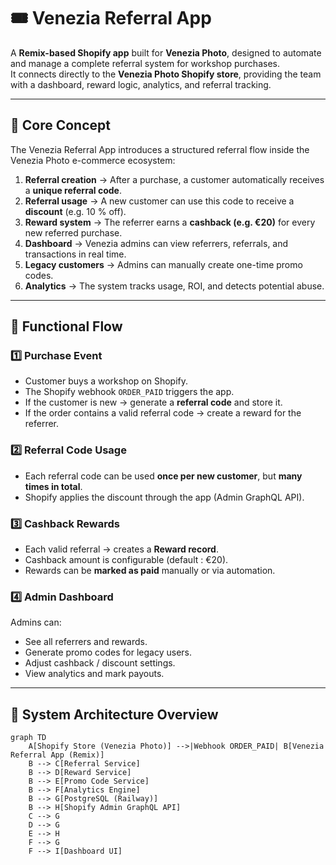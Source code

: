 # 🎟️ Venezia Referral App

A **Remix-based Shopify app** built for **Venezia Photo**, designed to automate and manage a complete referral system for workshop purchases.  
It connects directly to the **Venezia Photo Shopify store**, providing the team with a dashboard, reward logic, analytics, and referral tracking.

---

## 🧭 Core Concept

The Venezia Referral App introduces a structured referral flow inside the Venezia Photo e-commerce ecosystem:

1. **Referral creation** → After a purchase, a customer automatically receives a **unique referral code**.
2. **Referral usage** → A new customer can use this code to receive a **discount** (e.g. 10 % off).
3. **Reward system** → The referrer earns a **cashback (e.g. €20)** for every new referred purchase.
4. **Dashboard** → Venezia admins can view referrers, referrals, and transactions in real time.
5. **Legacy customers** → Admins can manually create one-time promo codes.
6. **Analytics** → The system tracks usage, ROI, and detects potential abuse.

---

## 🧩 Functional Flow

### 1️⃣ Purchase Event
- Customer buys a workshop on Shopify.  
- The Shopify webhook `ORDER_PAID` triggers the app.  
- If the customer is new → generate a **referral code** and store it.  
- If the order contains a valid referral code → create a reward for the referrer.

### 2️⃣ Referral Code Usage
- Each referral code can be used **once per new customer**, but **many times in total**.  
- Shopify applies the discount through the app (Admin GraphQL API).

### 3️⃣ Cashback Rewards
- Each valid referral → creates a **Reward record**.  
- Cashback amount is configurable (default : €20).  
- Rewards can be **marked as paid** manually or via automation.

### 4️⃣ Admin Dashboard
Admins can:
- See all referrers and rewards.  
- Generate promo codes for legacy users.  
- Adjust cashback / discount settings.  
- View analytics and mark payouts.

---

## 🧱 System Architecture Overview

```mermaid
graph TD
    A[Shopify Store (Venezia Photo)] -->|Webhook ORDER_PAID| B[Venezia Referral App (Remix)]
    B --> C[Referral Service]
    B --> D[Reward Service]
    B --> E[Promo Code Service]
    B --> F[Analytics Engine]
    B --> G[PostgreSQL (Railway)]
    B --> H[Shopify Admin GraphQL API]
    C --> G
    D --> G
    E --> H
    F --> G
    F --> I[Dashboard UI]
